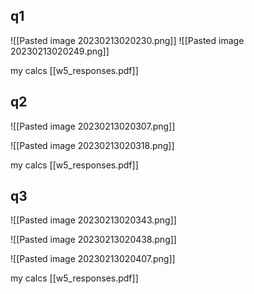 ## q1

![[Pasted image 20230213020230.png]]
![[Pasted image 20230213020249.png]]

my calcs [[w5_responses.pdf]]

## q2

![[Pasted image 20230213020307.png]]

![[Pasted image 20230213020318.png]]

my calcs [[w5_responses.pdf]]

## q3

![[Pasted image 20230213020343.png]]

![[Pasted image 20230213020438.png]]

![[Pasted image 20230213020407.png]]

my calcs [[w5_responses.pdf]]